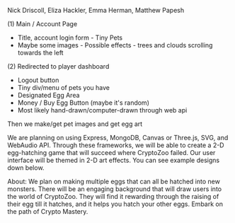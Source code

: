 Nick Driscoll, Eliza Hackler, Emma Herman, Matthew Papesh

(1) Main / Account Page
- Title, account login form
          - Tiny Pets
- Maybe some images 
          - Possible effects
          - trees and clouds scrolling towards the left

(2) Redirected to player dashboard
- Logout button
- Tiny div/menu of pets you have
- Designated Egg Area
- Money / Buy Egg Button (maybe it's random) 
- Most likely hand-drawn/computer-drawn through web api  

Then we make/get pet images and get egg art

We are planning on using Express, MongoDB, Canvas or Three.js, SVG, and WebAudio API. Through these frameworks, we will be able to create a 2-D egg-hatching game that will succeed where CryptoZoo failed. Our user interface will be themed in 2-D art effects. You can see example designs down below.

About:
We plan on making multiple eggs that can all be hatched into new monsters. There will be an engaging background that will draw users into the world of CryptoZoo. They will find it rewarding through the raising of their egg till it hatches, and it helps you hatch your other eggs. Embark on the path of Crypto Mastery.



